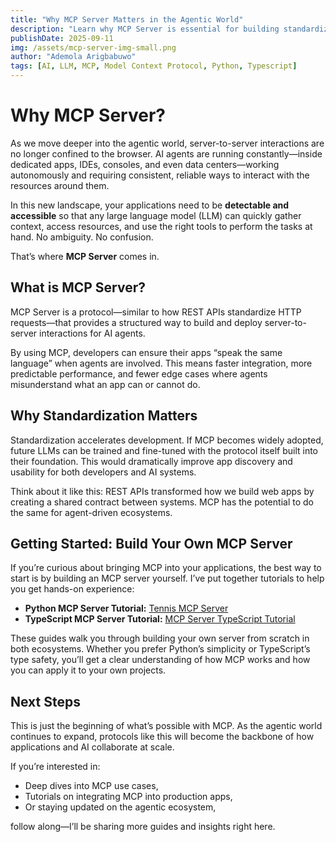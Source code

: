 ```yaml
---
title: "Why MCP Server Matters in the Agentic World"
description: "Learn why MCP Server is essential for building standardized server-to-server interactions in the age of AI agents, and how you can start building your own MCP server today."
publishDate: 2025-09-11
img: /assets/mcp-server-img-small.png
author: "Ademola Arigbabuwo"
tags: [AI, LLM, MCP, Model Context Protocol, Python, Typescript]
---
```


# Why MCP Server?  

As we move deeper into the agentic world, server-to-server interactions are no longer confined to the browser. AI agents are running constantly—inside dedicated apps, IDEs, consoles, and even data centers—working autonomously and requiring consistent, reliable ways to interact with the resources around them.  

In this new landscape, your applications need to be **detectable and accessible** so that any large language model (LLM) can quickly gather context, access resources, and use the right tools to perform the tasks at hand. No ambiguity. No confusion.  

That’s where **MCP Server** comes in.  

## What is MCP Server?  
MCP Server is a protocol—similar to how REST APIs standardize HTTP requests—that provides a structured way to build and deploy server-to-server interactions for AI agents.  

By using MCP, developers can ensure their apps “speak the same language” when agents are involved. This means faster integration, more predictable performance, and fewer edge cases where agents misunderstand what an app can or cannot do.  

## Why Standardization Matters  
Standardization accelerates development. If MCP becomes widely adopted, future LLMs can be trained and fine-tuned with the protocol itself built into their foundation. This would dramatically improve app discovery and usability for both developers and AI systems.  

Think about it like this: REST APIs transformed how we build web apps by creating a shared contract between systems. MCP has the potential to do the same for agent-driven ecosystems.  

## Getting Started: Build Your Own MCP Server  
If you’re curious about bringing MCP into your applications, the best way to start is by building an MCP server yourself. I’ve put together tutorials to help you get hands-on experience:  

- **Python MCP Server Tutorial:** [Tennis MCP Server](https://github.com/AdemolaAri/tennis-mcp-server)  
- **TypeScript MCP Server Tutorial:** [MCP Server TypeScript Tutorial](https://github.com/AdemolaAri/mcp-server-typescript-tutorial)  

These guides walk you through building your own server from scratch in both ecosystems. Whether you prefer Python’s simplicity or TypeScript’s type safety, you’ll get a clear understanding of how MCP works and how you can apply it to your own projects.  

## Next Steps  
This is just the beginning of what’s possible with MCP. As the agentic world continues to expand, protocols like this will become the backbone of how applications and AI collaborate at scale.  

If you’re interested in:  
- Deep dives into MCP use cases,  
- Tutorials on integrating MCP into production apps,  
- Or staying updated on the agentic ecosystem,  

follow along—I’ll be sharing more guides and insights right here.  


